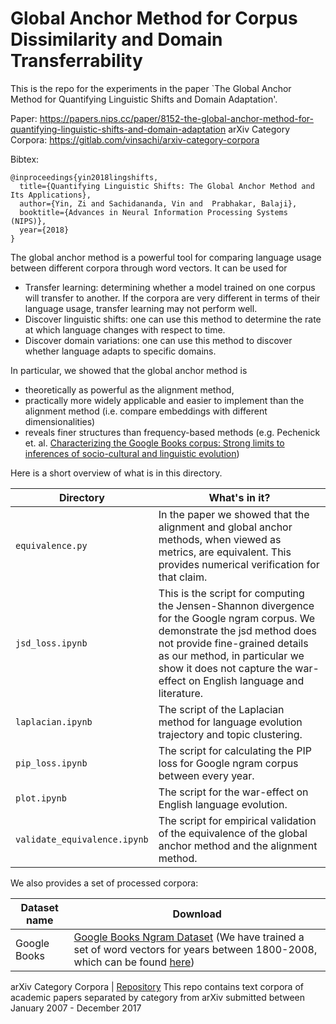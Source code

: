 # Global Anchor Method for Corpus Dissimilarity and Domain Transferrability 

This is the repo for the experiments in the paper `The Global Anchor Method for Quantifying Linguistic Shifts and Domain Adaptation'. 

Paper: https://papers.nips.cc/paper/8152-the-global-anchor-method-for-quantifying-linguistic-shifts-and-domain-adaptation
arXiv Category Corpora: https://gitlab.com/vinsachi/arxiv-category-corpora

Bibtex:

```
@inproceedings{yin2018lingshifts,
  title={Quantifying Linguistic Shifts: The Global Anchor Method and Its Applications},
  author={Yin, Zi and Sachidananda, Vin and  Prabhakar, Balaji},
  booktitle={Advances in Neural Information Processing Systems (NIPS)},
  year={2018}
}
```

The global anchor method is a powerful tool for comparing language usage between different corpora through word vectors. It can be used for
- Transfer learning: determining whether a model trained on one corpus will transfer to another. If the corpora are very different in terms of their language usage, transfer learning may not perform well.
- Discover linguistic shifts: one can use this method to determine the rate at which language changes with respect to time.
- Discover domain variations: one can use this method to discover whether language adapts to specific domains.

In particular, we showed that the global anchor method is 
- theoretically as powerful as the alignment method, 
- practically more widely applicable and easier to implement than the alignment method (i.e. compare embeddings with different dimensionalities) 
- reveals finer structures than frequency-based methods (e.g. Pechenick et. al. [Characterizing the Google Books corpus: Strong limits to inferences of socio-cultural and linguistic evolution](https://journals.plos.org/plosone/article?id=10.1371/journal.pone.0137041))

Here is a short overview of what is in this directory.

Directory | What's in it?
--- | ---
`equivalence.py` | In the paper we showed that the alignment and global anchor methods, when viewed as metrics, are equivalent. This provides numerical verification for that claim.
`jsd_loss.ipynb` | This is the script for computing the Jensen-Shannon divergence for the Google ngram corpus. We demonstrate the jsd method does not provide fine-grained details as our method, in particular we show it does not capture the war-effect on English language and literature.
`laplacian.ipynb` | The script of the Laplacian method for language evolution trajectory and topic clustering.
`pip_loss.ipynb` | The script for calculating the PIP loss for Google ngram corpus between every year.
`plot.ipynb` | The script for the war-effect on English language evolution. 
`validate_equivalence.ipynb` | The script for empirical validation of the equivalence of the global anchor method and the alignment method.


We also provides a set of processed corpora:

Dataset name | Download
--- | ---
Google Books | [Google Books Ngram Dataset](https://books.google.com/ngrams) (We have trained a set of word vectors for years between 1800-2008, which can be found [here](https://drive.google.com/file/d/1TDBCLHzmt8yu2LVs6Ragl_wP8tvkFLZ-/view?usp=sharing)) 

arXiv Category Corpora | [Repository](https://gitlab.com/vinsachi/arxiv-category-corpora) This repo contains text corpora of academic papers separated by category from arXiv submitted between January 2007 - December 2017
